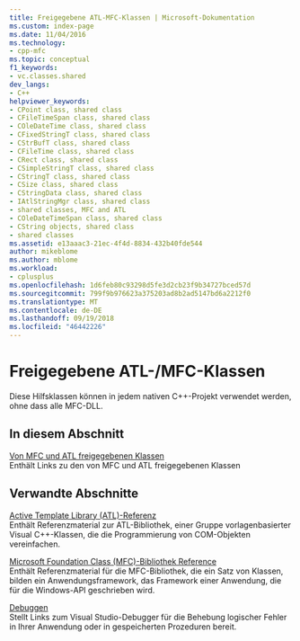```yaml
---
title: Freigegebene ATL-MFC-Klassen | Microsoft-Dokumentation
ms.custom: index-page
ms.date: 11/04/2016
ms.technology:
- cpp-mfc
ms.topic: conceptual
f1_keywords:
- vc.classes.shared
dev_langs:
- C++
helpviewer_keywords:
- CPoint class, shared class
- CFileTimeSpan class, shared class
- COleDateTime class, shared class
- CFixedStringT class, shared class
- CStrBufT class, shared class
- CFileTime class, shared class
- CRect class, shared class
- CSimpleStringT class, shared class
- CStringT class, shared class
- CSize class, shared class
- CStringData class, shared class
- IAtlStringMgr class, shared class
- shared classes, MFC and ATL
- COleDateTimeSpan class, shared class
- CString objects, shared class
- shared classes
ms.assetid: e13aaac3-21ec-4f4d-8834-432b40fde544
author: mikeblome
ms.author: mblome
ms.workload:
- cplusplus
ms.openlocfilehash: 1d6feb80c93298d5fe3d2cb23f9b34727bced57d
ms.sourcegitcommit: 799f9b976623a375203ad8b2ad5147bd6a2212f0
ms.translationtype: MT
ms.contentlocale: de-DE
ms.lasthandoff: 09/19/2018
ms.locfileid: "46442226"
---
```

# <a name="atlmfc-shared-classes"></a>Freigegebene ATL-/MFC-Klassen

Diese Hilfsklassen können in jedem nativen C++-Projekt verwendet werden, ohne dass alle MFC-DLL.

## <a name="in-this-section"></a>In diesem Abschnitt

[Von MFC und ATL freigegebenen Klassen](../atl-mfc-shared/reference/classes-shared-by-mfc-and-atl.md)<br/>
Enthält Links zu den von MFC und ATL freigegebenen Klassen

## <a name="related-sections"></a>Verwandte Abschnitte

[Active Template Library (ATL)-Referenz](../atl/atl-com-desktop-components.md)<br/>
Enthält Referenzmaterial zur ATL-Bibliothek, einer Gruppe vorlagenbasierter Visual C++-Klassen, die die Programmierung von COM-Objekten vereinfachen.

[Microsoft Foundation Class (MFC)-Bibliothek Reference](../mfc/mfc-desktop-applications.md)<br/>
Enthält Referenzmaterial für die MFC-Bibliothek, die ein Satz von Klassen, bilden ein Anwendungsframework, das Framework einer Anwendung, die für die Windows-API geschrieben wird.

[Debuggen](/visualstudio/debugger/debugging-in-visual-studio)<br/>
Stellt Links zum Visual Studio-Debugger für die Behebung logischer Fehler in Ihrer Anwendung oder in gespeicherten Prozeduren bereit.

